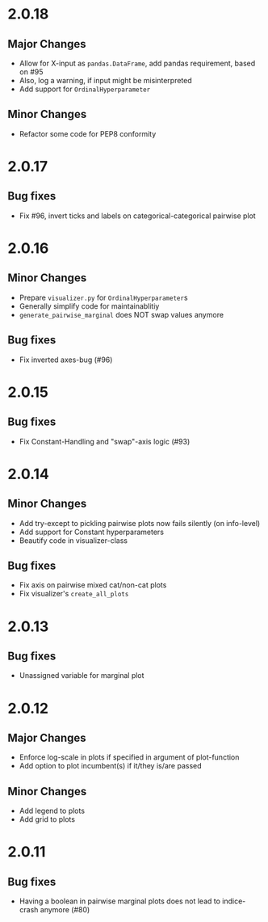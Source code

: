 # 2.0.18

## Major Changes

* Allow for X-input as `pandas.DataFrame`, add pandas requirement, based on #95
* Also, log a warning, if input might be misinterpreted
* Add support for `OrdinalHyperparameter`

## Minor Changes

* Refactor some code for PEP8 conformity

# 2.0.17

## Bug fixes

* Fix #96, invert ticks and labels on categorical-categorical pairwise plot

# 2.0.16

## Minor Changes

* Prepare `visualizer.py` for `OrdinalHyperparameter`s
* Generally simplify code for maintainablitiy
* `generate_pairwise_marginal` does NOT swap values anymore

## Bug fixes

* Fix inverted axes-bug (#96)

# 2.0.15

## Bug fixes

* Fix Constant-Handling and "swap"-axis logic (#93)

# 2.0.14

## Minor Changes

* Add try-except to pickling pairwise plots now fails silently (on info-level)
* Add support for Constant hyperparameters
* Beautify code in visualizer-class

## Bug fixes

* Fix axis on pairwise mixed cat/non-cat plots
* Fix visualizer's `create_all_plots`

# 2.0.13

## Bug fixes

* Unassigned variable for marginal plot

# 2.0.12

## Major Changes

* Enforce log-scale in plots if specified in argument of plot-function
* Add option to plot incumbent(s) if it/they is/are passed

## Minor Changes

* Add legend to plots
* Add grid to plots

# 2.0.11

## Bug fixes

* Having a boolean in pairwise marginal plots does not lead to indice-crash anymore (#80)

